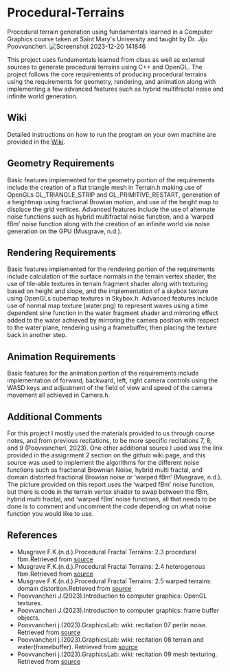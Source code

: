 # Procedural-Terrains
Procedural terrain generation using fundamentals learned in a Computer Graphics course taken at Saint Mary's University and taught by Dr. Jiju Poovvancheri.
![Screenshot 2023-12-20 141846](https://github.com/riley-okeefe/Procedural-Terrains/assets/97004064/fa303340-455c-4501-8558-32e908fc7680)

This project uses fundamentals learned from class as well as external sources to generate procedural terrains using C++ and OpenGL. The project follows the core requirements of producing procedural terrains using the requirements for geometry, rendering, and animation along with implementing a few advanced features such as hybrid multifractal noise and infinite world generation.

## Wiki
Detailed instructions on how to run the program on your own machine are provided in the [Wiki](https://github.com/riley-okeefe/ProceduralTerrains/wiki/Development-Environment-Setup).

## Geometry Requirements
Basic features implemented for the geometry portion of the requirements include the creation of a flat triangle mesh in Terrain.h making use of OpenGLs GL_TRIANGLE_STRIP and GL_PRIMITIVE_RESTART, generation of a heightmap using fractional Browian motion, and use of the height map to displace the grid vertices.
Advanced features include the use of alternate noise functions such as hybrid multifractal noise function, and a ‘warped fBm’ noise function along with the creation of an infinite world via noise generation on the GPU (Musgrave, n.d.).

## Rendering Requirements
Basic features implemented for the rendering portion of the requirements include calculation of the surface normals in the terrain vertex shader, the use of tile-able textures in terrain fragment shader along with texturing based on height and slope, and the implementation of a skybox texture using OpenGLs cubemap textures in Skybox.h.
Advanced features include use of normal map texture (water.png) to represent waves using a time dependent sine function in the water fragment shader and mirroring effect added to the water achieved by mirroring the camera position with respect to the water plane, rendering using a framebuffer, then placing the texture back in another step.

## Animation Requirements
Basic features for the animation portion of the requirements include implementation of forward, backward, left, right camera controls using the WASD keys and adjustment of the field of view and speed of the camera movement all achieved in Camera.h.

## Additional Comments
For this project I mostly used the materials provided to us through course notes, and from previous recitations, to be more specific recitations 7, 8, and 9 (Poovvancheri, 2023). One other additional source I used was the link provided in the assignment 2 section on the github wiki page, and this source was used to implement the algorithms for the different noise functions such as fractional Brownian Noise, hybrid multi fractal, and domain distorted fractional Browian noise or ‘warped fBm’ (Musgrave, n.d.). The picture provided on this report uses the ‘warped fBm’ noise function, but there is code in the terrain vertex shader to swap between the fBm, hybrid multi fractal, and ‘warped fBm’ noise functions, all that needs to be done is to comment and uncomment the code depending on what noise function you would like to use.

## References
- Musgrave F.K.(n.d.).Procedural Fractal Terrains: 2.3 procedural fbm.Retrieved from [source](https://www.classes.cs.uchicago.edu/archive/2015/fall/23700-1/final-project/MusgraveTerrain00.pdf)
- Musgrave F.K.(n.d.).Procedural Fractal Terrains: 2.4 heterogenous fbm.Retrieved from [source](https://www.classes.cs.uchicago.edu/archive/2015/fall/23700-1/final-project/MusgraveTerrain00.pdf)
- Musgrave F.K.(n.d.).Procedural Fractal Terrains: 2.5 warped terrains: domain distortion.Retrieved from [source](https://www.classes.cs.uchicago.edu/archive/2015/fall/23700-1/final-project/MusgraveTerrain00.pdf)
- Poovvancheri J.(2023).Introduction to computer graphics: OpenGL textures.
- Poovvancheri J.(2023).Introduction to computer graphics: frame buffer objects.
- Poovvancheri j.(2023).GraphicsLab: wiki: recitation 07 perlin noise. Retrieved from [source](https://github.com/jijup/GraphicsLab/wiki/Recitation-07-Perlin-Noise)
- Poovvancheri j.(2023).GraphicsLab: wiki: recitation 08 terrain and water(framebuffer). Retrieved from [source](https://github.com/jijup/GraphicsLab/wiki/Recitation-08-Terrain-and-Water(FrameBuffer))
- Poovvancheri j.(2023).GraphicsLab: wiki: recitation 09 mesh texturing. Retrieved from [source](https://github.com/jijup/GraphicsLab/wiki/Recitation-09-Mesh-Texturing)


